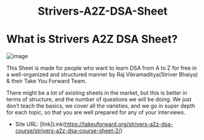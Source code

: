 <h1 align="center"> Strivers-A2Z-DSA-Sheet </h1>

# What is Strivers A2Z DSA Sheet?

![image](https://user-images.githubusercontent.com/108109935/198030893-e0c815ef-28fa-43df-8e8a-fc42243b59fa.png)

This Sheet is made for people who want to learn DSA from A to Z for free in a well-organized and structured manner by Raj Vikramaditya(Striver Bhaiya) & their Take You Forward Team.

There might be a lot of existing sheets in the market, but this is better in terms of structure, and the number of questions we will be doing. We just don’t teach the basics, we cover all the varieties, and we go in super depth for each topic, so that you are well prepared for any of your interviews.

- Site URL: [link]Link(https://takeuforward.org/strivers-a2z-dsa-course/strivers-a2z-dsa-course-sheet-2/)




